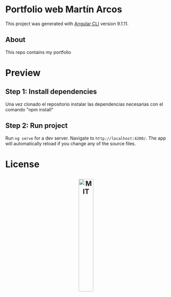 # Portfolio web Martín Arcos

This project was generated with [Angular CLI](https://github.com/angular/angular-cli) version 9.1.11.

## About

This repo contains my portfolio

# Preview

## Step 1: Install dependencies

Una vez clonado el repositorio instalar las dependencias necesarias con el comando "npm install"

## Step 2: Run project

Run `ng serve` for a dev server. Navigate to `http://localhost:4200/`. The app will automatically reload if you change any of the source files.

# License

<h2 align="center"><a href="https://github.com/cozakoo/PortfolioWeb2.0-FrontEnd-ANGULAR/blob/main/LICENSE"> <img src="https://user-images.githubusercontent.com/90236635/184277861-b0980743-f739-4f08-9b2f-bcc296267c90.png" alt="MIT" width="30%" /> </a></h2>
